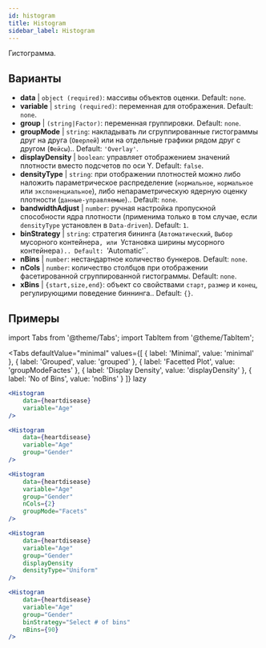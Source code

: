 ```yaml
---
id: histogram
title: Histogram
sidebar_label: Histogram
---
```


Гистограмма.

## Варианты

* __data__ | `object (required)`: массивы объектов оценки. Default: `none`.
* __variable__ | `string (required)`: переменная для отображения. Default: `none`.
* __group__ | `(string|Factor)`: переменная группировки. Default: `none`.
* __groupMode__ | `string`: накладывать ли сгруппированные гистограммы друг на друга (`Оверлей`) или на отдельные графики рядом друг с другом (`Фейсы`).. Default: `'Overlay'`.
* __displayDensity__ | `boolean`: управляет отображением значений плотности вместо подсчетов по оси Y. Default: `false`.
* __densityType__ | `string`: при отображении плотностей можно либо наложить параметрическое распределение (`нормальное`, `нормальное` или `экспоненциальное`), либо непараметрическую ядерную оценку плотности (`данные-управляемые`).. Default: `none`.
* __bandwidthAdjust__ | `number`: ручная настройка пропускной способности ядра плотности (применима только в том случае, если `densityType` установлен в `Data-driven`). Default: `1`.
* __binStrategy__ | `string`: стратегия бининга (`Автоматический`, `Выбор` мусорного контейнера`, или `Установка ширины мусорного контейнера`).. Default: `'Automatic'`.
* __nBins__ | `number`: нестандартное количество бункеров. Default: `none`.
* __nCols__ | `number`: количество столбцов при отображении фасетированной сгруппированной гистограммы. Default: `none`.
* __xBins__ | `{start,size,end}`: объект со свойствами `старт`, `размер` и `конец`, регулирующими поведение биннинга.. Default: `{}`.


## Примеры

import Tabs from '@theme/Tabs';
import TabItem from '@theme/TabItem';

<Tabs
    defaultValue="minimal"
    values={[
        { label: 'Minimal', value: 'minimal' },
        { label: 'Grouped', value: 'grouped' },
        { label: 'Facetted Plot', value: 'groupModeFactes' },
        { label: 'Display Density', value: 'displayDensity' },
        { label: 'No of Bins', value: 'noBins' }
    ]}
    lazy
>

<TabItem value="minimal">

```jsx live
<Histogram 
    data={heartdisease} 
    variable="Age"
/>
```

</TabItem>

<TabItem value="grouped">

```jsx live
<Histogram 
    data={heartdisease} 
    variable="Age"
    group="Gender"
/>
```

</TabItem>

<TabItem value="groupModeFactes">

```jsx live
<Histogram 
    data={heartdisease} 
    variable="Age"
    group="Gender"
    nCols={2}
    groupMode="Facets"
/>
```

</TabItem>

<TabItem value="displayDensity">

```jsx live
<Histogram 
    data={heartdisease} 
    variable="Age"
    group="Gender"
    displayDensity 
    densityType="Uniform"
/>
```

</TabItem>

<TabItem value="noBins">

```jsx live
<Histogram 
    data={heartdisease} 
    variable="Age"
    group="Gender"
    binStrategy="Select # of bins"
    nBins={90}
/>
```

</TabItem>

</Tabs>
